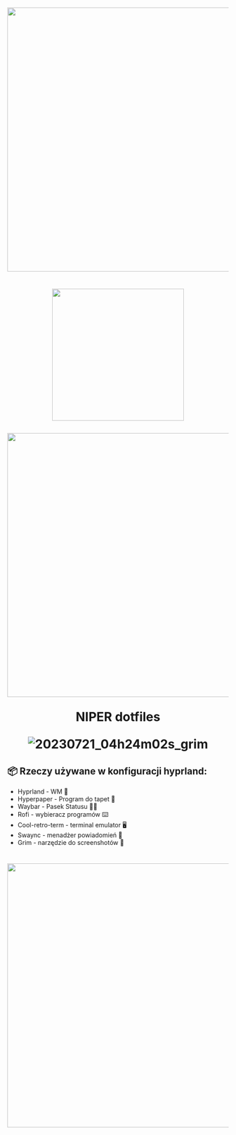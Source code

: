 <h1 align="center">
<img src="https://raw.githubusercontent.com/catppuccin/catppuccin/main/assets/palette/macchiato.png" width="600px" /> <br>

<h1 align="center">
 <img src="https://github.com/NIPERR/dotfiles/assets/82673619/d131c932-c33e-4e50-b7b3-53acafd19e82" 
width="300px" /> <br>

  <img src="https://raw.githubusercontent.com/catppuccin/catppuccin/main/assets/palette/macchiato.png" width="600px" /> <br>

NIPER dotfiles

![20230721_04h24m02s_grim](https://github.com/NIPERR/dotfiles/assets/82673619/dec45b02-948d-401c-8baa-bae2f4719e13)

## 📦 Rzeczy używane w konfiguracji hyprland:
- Hyprland - WM 🐧
- Hyperpaper - Program do tapet 🌆
- Waybar - Pasek Statusu 🧑‍💻
- Rofi - wybieracz programów ⌨️
- Cool-retro-term - terminal emulator 🖥️
- Swaync - menadżer powiadomień 📱
- Grim - narzędzie do screenshotów 💾

<h1 align="center">
  <img src="https://raw.githubusercontent.com/catppuccin/catppuccin/main/assets/palette/macchiato.png" width="600px" /> <br>
